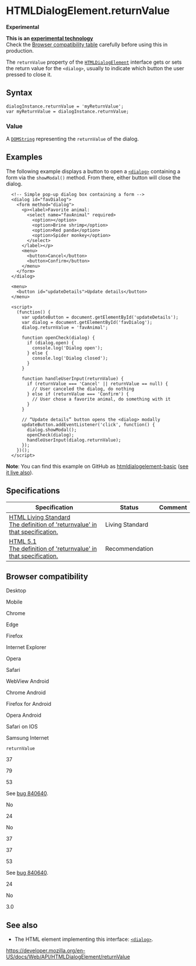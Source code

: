 HTMLDialogElement.returnValue
=============================

**Experimental**

**This is an [experimental technology](https://developer.mozilla.org/en-US/docs/MDN/Guidelines/Conventions_definitions#experimental)**  
Check the [Browser compatibility table](#browser_compatibility) carefully before using this in production.

The `returnValue` property of the [`HTMLDialogElement`](../htmldialogelement) interface gets or sets the return value for the `<dialog>`, usually to indicate which button the user pressed to close it.

Syntax
------

    dialogInstance.returnValue = 'myReturnValue';
    var myReturnValue = dialogInstance.returnValue;

### Value

A [`DOMString`](../domstring) representing the `returnValue` of the dialog.

Examples
--------

The following example displays a button to open a [`<dialog>`](https://developer.mozilla.org/en-US/docs/Web/HTML/Element/dialog) containing a form via the `showModal()` method. From there, either button will close the dialog.

      <!-- Simple pop-up dialog box containing a form -->
      <dialog id="favDialog">
        <form method="dialog">
          <p><label>Favorite animal:
            <select name="favAnimal" required>
              <option></option>
              <option>Brine shrimp</option>
              <option>Red panda</option>
              <option>Spider monkey</option>
            </select>
          </label></p>
          <menu>
            <button>Cancel</button>
            <button>Confirm</button>
          </menu>
        </form>
      </dialog>

      <menu>
        <button id="updateDetails">Update details</button>
      </menu>

      <script>
        (function() {
          var updateButton = document.getElementById('updateDetails');
          var dialog = document.getElementById('favDialog');
          dialog.returnValue = 'favAnimal';

          function openCheck(dialog) {
            if (dialog.open) {
              console.log('Dialog open');
            } else {
              console.log('Dialog closed');
            }
          }

          function handleUserInput(returnValue) {
            if (returnValue === 'Cancel' || returnValue == null) {
              // User canceled the dialog, do nothing
            } else if (returnValue === 'Confirm') {
              // User chose a favorite animal, do something with it
            }
          }

          // “Update details” button opens the <dialog> modally
          updateButton.addEventListener('click', function() {
            dialog.showModal();
            openCheck(dialog);
            handleUserInput(dialog.returnValue);
          });
        })();
      </script>

**Note**: You can find this example on GitHub as [htmldialogelement-basic](https://github.com/mdn/dom-examples/blob/master/htmldialogelement-basic/index.html) ([see it live also](https://mdn.github.io/dom-examples/htmldialogelement-basic/)).

Specifications
--------------

<table><thead><tr class="header"><th>Specification</th><th>Status</th><th>Comment</th></tr></thead><tbody><tr class="odd"><td><a href="https://html.spec.whatwg.org/multipage/forms.html#dom-dialog-returnvalue">HTML Living Standard<br />
<span class="small">The definition of 'returnvalue' in that specification.</span></a></td><td><span class="spec-living">Living Standard</span></td><td></td></tr><tr class="even"><td><a href="https://www.w3.org/TR/html51/interactive-elements.html#dom-htmldialogelement-returnvalue">HTML 5.1<br />
<span class="small">The definition of 'returnvalue' in that specification.</span></a></td><td><span class="spec-rec">Recommendation</span></td><td></td></tr></tbody></table>

Browser compatibility
---------------------

Desktop

Mobile

Chrome

Edge

Firefox

Internet Explorer

Opera

Safari

WebView Android

Chrome Android

Firefox for Android

Opera Android

Safari on IOS

Samsung Internet

`returnValue`

37

79

53

See [bug 840640](https://bugzil.la/840640).

No

24

No

37

37

53

See [bug 840640](https://bugzil.la/840640).

24

No

3.0

See also
--------

-   The HTML element implementing this interface: [`<dialog>`](https://developer.mozilla.org/en-US/docs/Web/HTML/Element/dialog).

<a href="https://developer.mozilla.org/en-US/docs/Web/API/HTMLDialogElement/returnValue" class="_attribution-link">https://developer.mozilla.org/en-US/docs/Web/API/HTMLDialogElement/returnValue</a>
